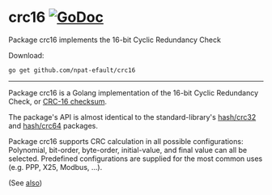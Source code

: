 # crc16 [![GoDoc](https://godoc.org/github.com/npat-efault/crc16?status.png)](https://godoc.org/github.com/npat-efault/crc16)
Package crc16 implements the 16-bit Cyclic Redundancy Check

Download:
```shell
go get github.com/npat-efault/crc16
```

* * *

Package crc16 is a Golang implementation of the 16-bit Cyclic
Redundancy Check, or
[CRC-16 checksum](http://en.wikipedia.org/wiki/Cyclic_redundancy_check).

The package's API is almost identical to the standard-library's
[hash/crc32](https://golang.org/pkg/hash/crc32/) and 
[hash/crc64](https://golang.org/pkg/hash/crc64/) packages.

Package crc16 supports CRC calculation in all possible configurations:
Polynomial, bit-order, byte-order, initial-value, and final value can
all be selected. Predefined configurations are supplied for the most
common uses (e.g. PPP, X25, Modbus, ...).

(See [also](http://npat-efault.github.io/programming/2015/09/15/CRC-stuff.html))
